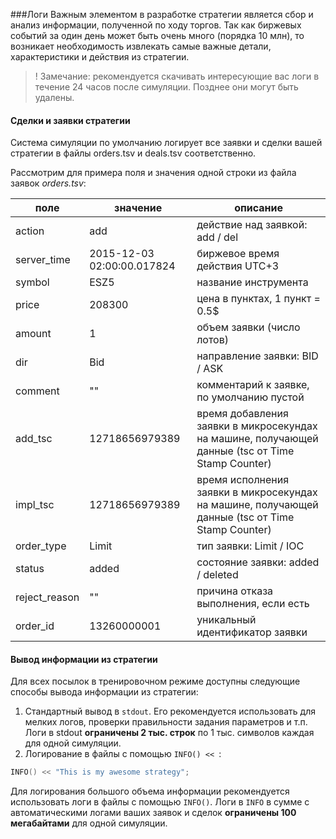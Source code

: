 ###Логи
Важным элементом в разработке стратегии является сбор и анализ информации, полученной по ходу торгов. Так как биржевых событий за один день может быть очень много (порядка 10 млн), то возникает необходимость извлекать самые важные детали, характеристики и действия из стратегии.

> ! Замечание: рекомендуется скачивать интересующие вас логи в течение 24 часов после симуляции. Позднее они могут быть удалены.

<a name="deals_and_orders"></a>
#### Сделки и заявки стратегии
Система симуляции по умолчанию логирует все заявки и сделки вашей стратегии в файлы orders.tsv и deals.tsv соответственно.

Рассмотрим для примера поля и значения одной строки из файла заявок *orders.tsv*:

|поле|значение|описание|
|--|--|--|
| action | add | действие над заявкой: add / del |
|server_time|2015-12-03 02:00:00.017824|биржевое время действия UTC+3|
| symbol | ESZ5 | название инструмента |
| price | 208300 | цена в пунктах, 1 пункт = 0.5$ |
| amount |  1| объем заявки (число лотов) |
| dir | Bid | направление заявки: BID / ASK |
| comment | "" | комментарий к заявке, по умолчанию пустой|
| add_tsc | 12718656979389 | время добавления заявки в микросекундах на машине, получающей данные (tsc от Time Stamp Counter)  |
| impl_tsc | 12718656979389 | время исполнения заявки в микросекундах на машине, получающей данные (tsc от Time Stamp Counter)  |
| order_type | Limit | тип заявки: Limit / IOC |
| status |  added | состояние заявки: added / deleted |
| reject_reason | "" | причина отказа выполнения, если есть|
| order_id | 13260000001 | уникальный идентификатор заявки |

	
<a name="custom_output"></a>
#### Вывод информации из стратегии
Для всех посылок в тренировочном режиме доступны следующие способы вывода информации из стратегии: 
1. Cтандартный вывод в `stdout`. Его рекомендуется использовать для мелких логов, проверки правильности задания параметров и т.п. Логи в stdout **ограничены 2 тыс. строк** по 1 тыс. символов каждая для одной симуляции.
2. Логирование в файлы с помощью `INFO() << `:
```cpp
INFO() << "This is my awesome strategy";
``` 
Для логирования большого объема информации рекомендуется использовать логи в файлы с помощью `INFO()`. Логи в `INFO` в сумме с автоматическими логами ваших заявок и сделок **ограничены 100 мегабайтами** для одной симуляции.

